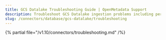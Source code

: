 ```yaml
---
title: GCS Datalake Troubleshooting Guide | OpenMetadata Support
description: Troubleshoot GCS Datalake ingestion problems including permission errors, data parsing failures, or config gaps.
slug: /connectors/database/gcs-datalake/troubleshooting
---
```


{% partial file="/v1.10/connectors/troubleshooting.md" /%}
